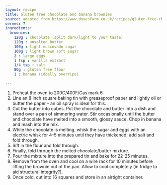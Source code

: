 ```yaml
---
layout: recipe
title: Gluten free chocolate and banana brownies
source: adapted from https://www.dovesfarm.co.uk/recipes/gluten-free-chocolate-brownie/
serves: ?
ingredients:
  brownies:
    120g : chocolate (split dark/light to your taste)
    120g : unsalted butter
    100g : light muscovado sugar
    100g : light brown soft sugar
    2 : large eggs
    1 tsp : vanilla extract
    1/4 tsp : salt
    80g : gluten free flour
    1 : banana (ideally overripe)

---
```


1. Preheat the oven to 200C/400F/Gas mark 6.
2. Line an 8 inch square baking tin with greaseproof paper and lightly oil or butter the paper - an oil spray is ideal for this.
3. Cut the butter into cubes. Put the chocolate and butter into a dish and stand over a pan of simmering water. Stir occasionally until the butter and chocolate have melted into a smooth, glossy sauce. Chop in banana and mash into the mix.
4. While the chocolate is melting, whisk the sugar and eggs with an electric whisk for 4-5 minutes until they have thickened; add salt and fold through.
5. Sift in the flour and fold through.
6. Finally, fold through the melted chocolate/butter mixture.
7. Pour the mixture into the prepared tin and bake for 22-25 minutes.
8. Remove from the oven and cool on a wire rack for 10 minutes before lifting the brownie out of the pan. Allow to cool completely (in fridge to aid structural integrity?).
9. Once cold, cut into 16 squares and store in an airtight container.


